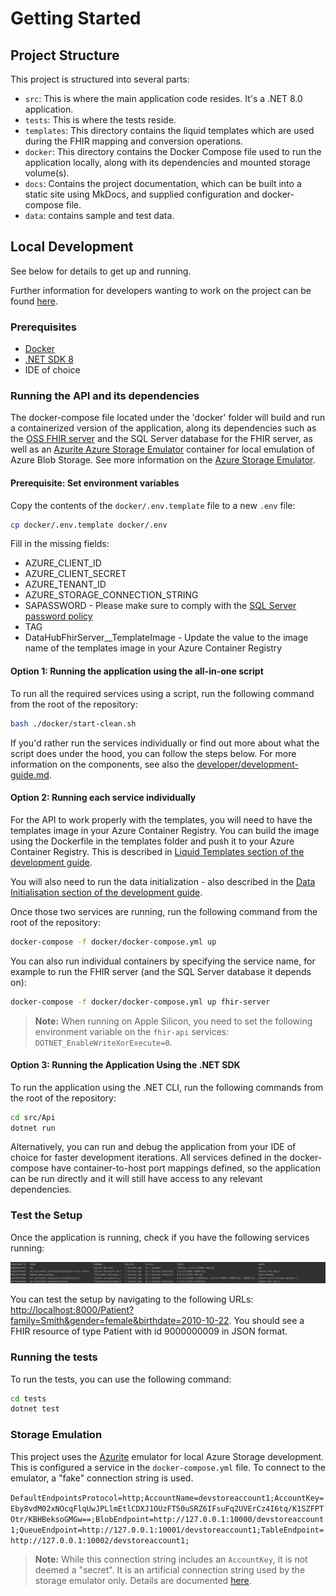 # Getting Started

## Project Structure

This project is structured into several parts:

- `src`: This is where the main application code resides. It's a .NET 8.0 application.
- `tests`: This is where the tests reside.
- `templates`: This directory contains the liquid templates which are used during the FHIR mapping and conversion operations.
- `docker`: This directory contains the Docker Compose file used to run the application locally, along with its dependencies and mounted storage volume(s).
- `docs`: Contains the project documentation, which can be built into a static site using MkDocs, and supplied configuration and docker-compose file.
- `data`: contains sample and test data.

## Local Development

See below for details to get up and running.

Further information for developers wanting to work on the project can be found [here](./developer/development-guide.md).

### Prerequisites

- [Docker](https://docs.docker.com/get-docker/)
- [.NET SDK 8](https://dotnet.microsoft.com/en-us/download/dotnet/8.0)
- IDE of choice

### Running the API and its dependencies

The docker-compose file located under the 'docker' folder will build and run
a containerized version of the application, along its dependencies such as the [OSS FHIR server](https://github.com/microsoft/fhir-server) and the SQL Server database for the FHIR server, as well as an [Azurite Azure Storage Emulator](https://learn.microsoft.com/en-us/azure/storage/common/storage-use-azurite?tabs=visual-studio%2Cblob-storage) container for local emulation of Azure Blob Storage. See more information on the [Azure Storage Emulator](#storage-emulation).

#### Prerequisite: Set environment variables

Copy the contents of the `docker/.env.template` file to a new `.env` file:

```bash
cp docker/.env.template docker/.env
```

Fill in the missing fields:

- AZURE_CLIENT_ID
- AZURE_CLIENT_SECRET
- AZURE_TENANT_ID
- AZURE_STORAGE_CONNECTION_STRING
- SAPASSWORD - Please make sure to comply with the [SQL Server password policy](https://dev.mysql.com/doc/refman/8.3/en/validate-password.html#:~:text=Passwords%20must%20be%20at%20least,1%20special%20(nonalphanumeric)%20character.)
- TAG
- DataHubFhirServer__TemplateImage - Update the value to the image name of the templates image in your Azure Container Registry

#### Option 1: Running the application using the all-in-one script

To run all the required services using a script, run the following command from the root of the repository:

```bash
bash ./docker/start-clean.sh
```

If you'd rather run the services individually or find out more about what the script does under the hood, you can follow the steps below. For more information on the components, see also the [developer/development-guide.md](./developer/development-guide.md).

#### Option 2: Running each service individually

For the API to work properly with the templates, you will need to have the templates image in your Azure Container Registry. You can build the image using the Dockerfile in the templates folder and push it to your Azure Container Registry. This is described in [Liquid Templates section of the development guide](./developer/development-guide.md/#liquid-templates).

You will also need to run the data initialization - also described in the [Data Initialisation section of the development guide](./developer/development-guide.md/#data-initialisation).

Once those two services are running, run the following command from the root of the repository:

```bash
docker-compose -f docker/docker-compose.yml up
```

You can also run individual containers by specifying the service name,
for example to run the FHIR server (and the SQL Server database it depends on):

```bash
docker-compose -f docker/docker-compose.yml up fhir-server
```

> **Note:** When running on Apple Silicon, you need to set the following environment variable on the `fhir-api` services: `DOTNET_EnableWriteXorExecute=0`.

#### Option 3: Running the Application Using the .NET SDK

To run the application using the .NET CLI, run the following commands from the root of the repository:

```bash
cd src/Api
dotnet run
```

Alternatively, you can run and debug the application from your IDE of choice for faster development iterations.
All services defined in the docker-compose have container-to-host port mappings defined, so the application can be run directly and it will still have access to any relevant dependencies.

### Test the Setup

Once the application is running, check if you have the following services running:

![alt text](assets/api-containers-running.png)

You can test the setup by navigating to the following URLs:
[http://localhost:8000/Patient?family=Smith&gender=female&birthdate=2010-10-22](http://localhost:8000/Patient?family=Smith&gender=female&birthdate=2010-10-22).
You should see a FHIR resource of type Patient with id 9000000009 in JSON format.

### Running the tests

To run the tests, you can use the following command:

```bash
cd tests
dotnet test
```

### Storage Emulation

This project uses the [Azurite](https://learn.microsoft.com/en-us/azure/storage/common/storage-use-azurite) emulator for local Azure Storage development. This is configured a service in the `docker-compose.yml` file. To connect to the emulator, a "fake" connection string is used.

`DefaultEndpointsProtocol=http;AccountName=devstoreaccount1;AccountKey=Eby8vdM02xNOcqFlqUwJPLlmEtlCDXJ1OUzFT50uSRZ6IFsuFq2UVErCz4I6tq/K1SZFPTOtr/KBHBeksoGMGw==;BlobEndpoint=http://127.0.0.1:10000/devstoreaccount1;QueueEndpoint=http://127.0.0.1:10001/devstoreaccount1;TableEndpoint=http://127.0.0.1:10002/devstoreaccount1;`

> **Note:** While this connection string includes an `AccountKey`, it is not deemed a "secret". It is an artificial connection string used by the storage emulator only. Details are documented [here](https://learn.microsoft.com/en-us/azure/storage/common/storage-use-azurite#http-connection-strings).
